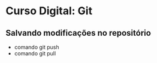  # Curso Digital: Git

##  Salvando modificações no repositório
* comando git push
* comando git pull
